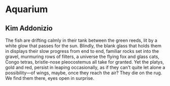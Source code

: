 # Aquarium
## Kim Addonizio
The fish are drifting calmly in their tank
between the green reeds, lit by a white glow
that passes for the sun. Blindly, the blank
glass that holds them in displays their slow
progress from end to end, familiar rocks
set into the gravel, murmuring rows
of filters, a universe the flying fox
and glass cats, Congo tetras, bristle-nose
pleocostemus all take for granted. Yet
the platys, gold and red, persist in leaping
occasionally, as if they can't quite let
alone a possibility—of wings,
maybe, once they reach the air? They die
on the rug. We find them there, eyes open in surprise.